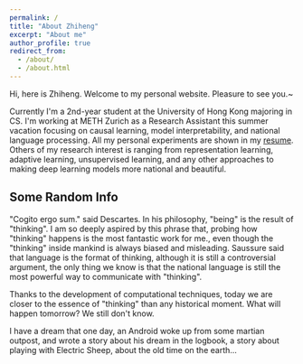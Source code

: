 ```yaml
---
permalink: /
title: "About Zhiheng"
excerpt: "About me"
author_profile: true
redirect_from: 
  - /about/
  - /about.html
---
```




Hi, here is Zhiheng. Welcome to my personal website. Pleasure to see you.~

Currently I'm a 2nd-year student at the University of Hong Kong majoring in CS. I'm working at METH Zurich as a Research Assistant this summer vacation focusing on causal learning, model interpretability, and national language processing.  All my personal experiments are shown in my [resume](https://cogito233.github.io/cv/). Others of my research interest is ranging from representation learning, adaptive learning, unsupervised learning, and any other approaches to making deep learning models more national and beautiful.



## Some Random Info

"Cogito ergo sum." said Descartes. In his philosophy, "being" is the result of "thinking". I am so deeply aspired by this phrase that, probing how "thinking" happens is the most fantastic work for me., even though the "thinking" inside mankind is always biased and misleading. Saussure said that language is the format of thinking, although it is still a controversial argument, the only thing we know is that the national language is still the most powerful way to communicate with "thinking".

Thanks to the development of computational techniques, today we are closer to the essence of "thinking" than any historical moment.  What will happen tomorrow? We still don't know. 

I have a dream that one day, an Android woke up from some martian outpost, and wrote a story about his dream in the logbook, a story about playing with Electric Sheep, about the old time on the earth...